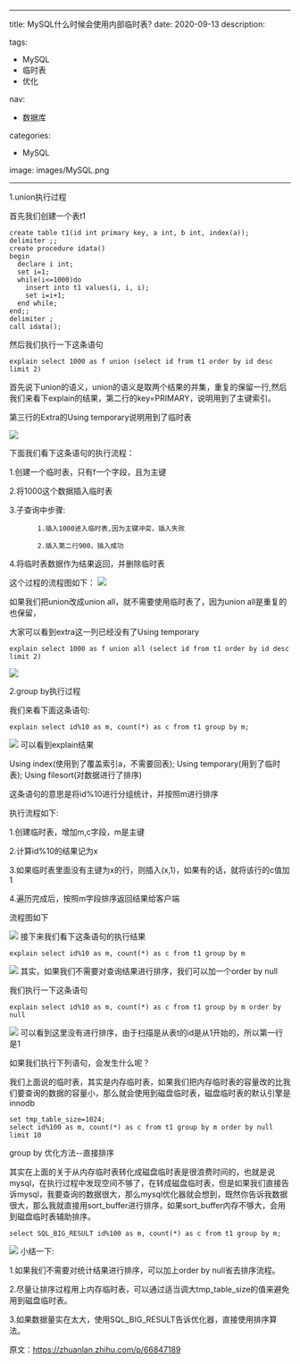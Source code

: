 ----
title: MySQL什么时候会使用内部临时表?
date: 2020-09-13
description: 

tags:
- MySQL
- 临时表
- 优化

nav:
- 数据库

categories:
- MySQL

image: images/MySQL.png

----
1.union执行过程

首先我们创建一个表t1

    create table t1(id int primary key, a int, b int, index(a));
    delimiter ;;
    create procedure idata()
    begin
      declare i int;
      set i=1;
      while(i<=1000)do
        insert into t1 values(i, i, i);
        set i=i+1;
      end while;
    end;;
    delimiter ;
    call idata();

然后我们执行一下这条语句

    explain select 1000 as f union (select id from t1 order by id desc limit 2)

首先说下union的语义，union的语义是取两个结果的并集，重复的保留一行,然后我们来看下explain的结果，第二行的key=PRIMARY，说明用到了主键索引。

第三行的Extra的Using temporary说明用到了临时表

![](./2020-09-13_MySQL什么时候会使用内部临时表/1.png)

下面我们看下这条语句的执行流程：

1.创建一个临时表，只有f一个字段，且为主键

2.将1000这个数据插入临时表

3.子查询中步骤:

           1.插入1000进入临时表,因为主键冲突，插入失败

           2.插入第二行900，插入成功

4.将临时表数据作为结果返回，并删除临时表

这个过程的流程图如下：
![](./2020-09-13_MySQL什么时候会使用内部临时表/2.jpg)

如果我们把union改成union all，就不需要使用临时表了，因为union all是重复的也保留，

大家可以看到extra这一列已经没有了Using temporary

    explain select 1000 as f union all (select id from t1 order by id desc limit 2)

![](./2020-09-13_MySQL什么时候会使用内部临时表/3.png)

2.group by执行过程

我们来看下面这条语句:

    explain select id%10 as m, count(*) as c from t1 group by m;

![](./2020-09-13_MySQL什么时候会使用内部临时表/4.png)
可以看到explain结果

Using index(使用到了覆盖索引a，不需要回表); Using temporary(用到了临时表); Using filesort(对数据进行了排序)

这条语句的意思是将id%10进行分组统计，并按照m进行排序

执行流程如下:

1.创建临时表，增加m,c字段，m是主键

2.计算id%10的结果记为x

3.如果临时表里面没有主键为x的行，则插入(x,1)，如果有的话，就将该行的c值加1

4.遍历完成后，按照m字段排序返回结果给客户端

流程图如下

![](./2020-09-13_MySQL什么时候会使用内部临时表/5.jpg)
接下来我们看下这条语句的执行结果

    explain select id%10 as m, count(*) as c from t1 group by m

![](./2020-09-13_MySQL什么时候会使用内部临时表/6.jpg)
其实，如果我们不需要对查询结果进行排序，我们可以加一个order by null

我们执行一下这条语句

    explain select id%10 as m, count(*) as c from t1 group by m order by null

![](./2020-09-13_MySQL什么时候会使用内部临时表/7.jpg)
可以看到这里没有进行排序，由于扫描是从表t的id是从1开始的，所以第一行是1

如果我们执行下列语句，会发生什么呢？

我们上面说的临时表，其实是内存临时表，如果我们把内存临时表的容量改的比我们要查询的数据的容量小，那么就会使用到磁盘临时表，磁盘临时表的默认引擎是innodb

    set tmp_table_size=1024;
    select id%100 as m, count(*) as c from t1 group by m order by null limit 10

group by 优化方法--直接排序

其实在上面的关于从内存临时表转化成磁盘临时表是很浪费时间的，也就是说mysql，在执行过程中发现空间不够了，在转成磁盘临时表，但是如果我们直接告诉mysql，我要查询的数据很大，那么mysql优化器就会想到，既然你告诉我数据很大，那么我就直接用sort_buffer进行排序，如果sort_buffer内存不够大，会用到磁盘临时表辅助排序。

    select SQL_BIG_RESULT id%100 as m, count(*) as c from t1 group by m;

![](./2020-09-13_MySQL什么时候会使用内部临时表/8.jpg)
小结一下:

1.如果我们不需要对统计结果进行排序，可以加上order by null省去排序流程。

2.尽量让排序过程用上内存临时表，可以通过适当调大tmp_table_size的值来避免用到磁盘临时表。

3.如果数据量实在太大，使用SQL_BIG_RESULT告诉优化器，直接使用排序算法。

原文：https://zhuanlan.zhihu.com/p/66847189